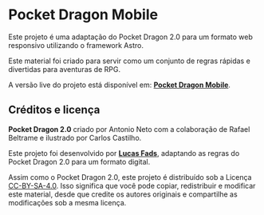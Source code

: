 # Pocket Dragon Mobile
Este projeto é uma adaptação do Pocket Dragon 2.0 para um formato web responsivo utilizando o framework Astro.

Este material foi criado para servir como um conjunto de regras rápidas e divertidas para aventuras de RPG.

A versão live do projeto está disponível em: [**Pocket Dragon Mobile**](https://lucasfads.github.io/pocket-dragon-mobile/).

## Créditos e licença
**Pocket Dragon 2.0** criado por Antonio Neto com a colaboração de Rafael Beltrame e ilustrado por Carlos Castilho.

Este projeto foi desenvolvido por [**Lucas Fads**](https://lucasfads.com/), adaptando as regras do Pocket Dragon 2.0 para um formato digital.

Assim como o Pocket Dragon 2.0, este projeto é distribuído sob a Licença [CC-BY-SA-4.0](https://creativecommons.org/licenses/by-nc-sa/4.0/deed.pt-br). Isso significa que você pode copiar, redistribuir e modificar este material, desde que credite os autores originais e compartilhe as modificações sob a mesma licença.